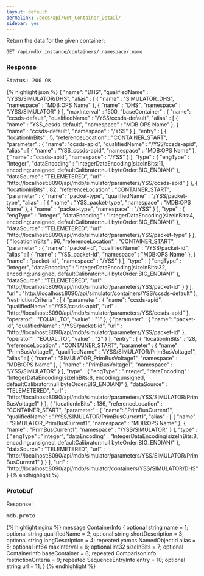 ```yaml
---
layout: default
permalink: /docs/api/Get_Container_Detail/
sidebar: yes
---
```


Return the data for the given container:

    GET /api/mdb/:instance/containers/:namespace/:name


### Response

<pre class="header">Status: 200 OK</pre>
{% highlight json %}
{
  "name": "DHS",
  "qualifiedName" : "/YSS/SIMULATOR/DHS",
  "alias" : [ {
    "name" : "SIMULATOR_DHS",
    "namespace" : "MDB:OPS Name"
  }, {
    "name" : "DHS",
    "namespace" : "/YSS/SIMULATOR"
  } ],
  "maxInterval" : 1500,
  "baseContainer" : {
    "name": "ccsds-default",
    "qualifiedName" : "/YSS/ccsds-default",
    "alias" : [ {
      "name" : "YSS_ccsds-default",
      "namespace" : "MDB:OPS Name"
    }, {
      "name" : "ccsds-default",
      "namespace" : "/YSS"
    } ],
    "entry" : [ {
      "locationInBits" : 5,
      "referenceLocation" : "CONTAINER_START",
      "parameter" : {
        "name": "ccsds-apid",
        "qualifiedName" : "/YSS/ccsds-apid",
        "alias" : [ {
          "name" : "YSS_ccsds-apid",
          "namespace" : "MDB:OPS Name"
        }, {
          "name" : "ccsds-apid",
          "namespace" : "/YSS"
        } ],
        "type" : {
          "engType" : "integer",
          "dataEncoding" : "IntegerDataEncoding(sizeInBits:11, encoding:unsigned, defaultCalibrator:null byteOrder:BIG_ENDIAN)"
        },
        "dataSource" : "TELEMETERED",
        "url" : "http://localhost:8090/api/mdb/simulator/parameters/YSS/ccsds-apid"
      }
    }, {
      "locationInBits" : 82,
      "referenceLocation" : "CONTAINER_START",
      "parameter" : {
        "name": "packet-type",
        "qualifiedName" : "/YSS/packet-type",
        "alias" : [ {
          "name" : "YSS_packet-type",
          "namespace" : "MDB:OPS Name"
        }, {
          "name" : "packet-type",
          "namespace" : "/YSS"
        } ],
        "type" : {
          "engType" : "integer",
          "dataEncoding" : "IntegerDataEncoding(sizeInBits:4, encoding:unsigned, defaultCalibrator:null byteOrder:BIG_ENDIAN)"
        },
        "dataSource" : "TELEMETERED",
        "url" : "http://localhost:8090/api/mdb/simulator/parameters/YSS/packet-type"
      }
    }, {
      "locationInBits" : 96,
      "referenceLocation" : "CONTAINER_START",
      "parameter" : {
        "name": "packet-id",
        "qualifiedName" : "/YSS/packet-id",
        "alias" : [ {
          "name" : "YSS_packet-id",
          "namespace" : "MDB:OPS Name"
        }, {
          "name" : "packet-id",
          "namespace" : "/YSS"
        } ],
        "type" : {
          "engType" : "integer",
          "dataEncoding" : "IntegerDataEncoding(sizeInBits:32, encoding:unsigned, defaultCalibrator:null byteOrder:BIG_ENDIAN)"
        },
        "dataSource" : "TELEMETERED",
        "url" : "http://localhost:8090/api/mdb/simulator/parameters/YSS/packet-id"
      }
    } ],
    "url" : "http://localhost:8090/api/simulator/containers/YSS/ccsds-default"
  },
  "restrictionCriteria" : [ {
    "parameter" : {
      "name": "ccsds-apid",
      "qualifiedName" : "/YSS/ccsds-apid",
      "url" : "http://localhost:8090/api/mdb/simulator/parameters/YSS/ccsds-apid"
    },
    "operator" : "EQUAL_TO",
    "value" : "1"
  }, {
    "parameter" : {
      "name": "packet-id",
      "qualifiedName" : "/YSS/packet-id",
      "url" : "http://localhost:8090/api/mdb/simulator/parameters/YSS/packet-id"
    },
    "operator" : "EQUAL_TO",
    "value" : "2"
  } ],
  "entry" : [ {
    "locationInBits" : 128,
    "referenceLocation" : "CONTAINER_START",
    "parameter" : {
      "name": "PrimBusVoltage1",
      "qualifiedName" : "/YSS/SIMULATOR/PrimBusVoltage1",
      "alias" : [ {
        "name" : "SIMULATOR_PrimBusVoltage1",
        "namespace" : "MDB:OPS Name"
      }, {
        "name" : "PrimBusVoltage1",
        "namespace" : "/YSS/SIMULATOR"
      } ],
      "type" : {
        "engType" : "integer",
        "dataEncoding" : "IntegerDataEncoding(sizeInBits:8, encoding:unsigned, defaultCalibrator:null byteOrder:BIG_ENDIAN)"
      },
      "dataSource" : "TELEMETERED",
      "url" : "http://localhost:8090/api/mdb/simulator/parameters/YSS/SIMULATOR/PrimBusVoltage1"
    }
  }, {
    "locationInBits" : 136,
    "referenceLocation" : "CONTAINER_START",
    "parameter" : {
      "name": "PrimBusCurrent1",
      "qualifiedName" : "/YSS/SIMULATOR/PrimBusCurrent1",
      "alias" : [ {
        "name" : "SIMULATOR_PrimBusCurrent1",
        "namespace" : "MDB:OPS Name"
      }, {
        "name" : "PrimBusCurrent1",
        "namespace" : "/YSS/SIMULATOR"
      } ],
      "type" : {
        "engType" : "integer",
        "dataEncoding" : "IntegerDataEncoding(sizeInBits:8, encoding:unsigned, defaultCalibrator:null byteOrder:BIG_ENDIAN)"
      },
      "dataSource" : "TELEMETERED",
      "url" : "http://localhost:8090/api/mdb/simulator/parameters/YSS/SIMULATOR/PrimBusCurrent1"
    }
  } ],
  "url" : "http://localhost:8090/api/mdb/simulator/containers/YSS/SIMULATOR/DHS"
}
{% endhighlight %}


### Protobuf

Response:

<pre class="r header">mdb.proto</pre>
{% highlight nginx %}
message ContainerInfo {
  optional string name = 1;
  optional string qualifiedName = 2;
  optional string shortDescription = 3;
  optional string longDescription = 4;
  repeated yamcs.NamedObjectId alias = 5;
  optional int64 maxInterval = 6;
  optional int32 sizeInBits = 7;
  optional ContainerInfo baseContainer = 8;
  repeated ComparisonInfo restrictionCriteria = 9;
  repeated SequenceEntryInfo entry = 10;
  optional string url = 11;
}
{% endhighlight %}
